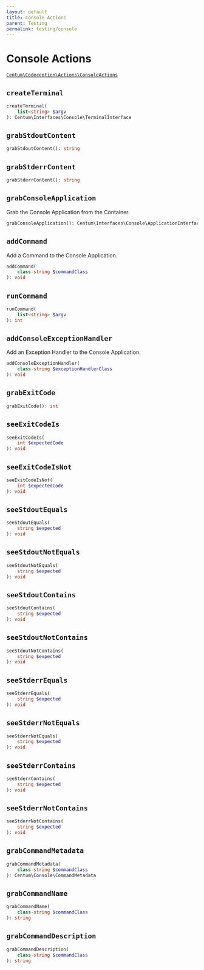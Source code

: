 ```yaml
---
layout: default
title: Console Actions
parent: Testing
permalink: testing/console
---
```




# Console Actions

[`Centum\Codeception\Actions\ConsoleActions`](https://github.com/SidRoberts/centum/blob/development/src/Codeception/Actions/ConsoleActions.php)



## `createTerminal`

```php
createTerminal(
    list<string> $argv
): Centum\Interfaces\Console\TerminalInterface
```



## `grabStdoutContent`

```php
grabStdoutContent(): string
```



## `grabStderrContent`

```php
grabStderrContent(): string
```



## `grabConsoleApplication`

Grab the Console Application from the Container.

```php
grabConsoleApplication(): Centum\Interfaces\Console\ApplicationInterface
```



## `addCommand`

Add a Command to the Console Application.

```php
addCommand(
    class-string $commandClass
): void
```



## `runCommand`

```php
runCommand(
    list<string> $argv
): int
```



## `addConsoleExceptionHandler`

Add an Exception Handler to the Console Application.

```php
addConsoleExceptionHandler(
    class-string $exceptionHandlerClass
): void
```



## `grabExitCode`

```php
grabExitCode(): int
```



## `seeExitCodeIs`

```php
seeExitCodeIs(
    int $expectedCode
): void
```



## `seeExitCodeIsNot`

```php
seeExitCodeIsNot(
    int $expectedCode
): void
```



## `seeStdoutEquals`

```php
seeStdoutEquals(
    string $expected
): void
```



## `seeStdoutNotEquals`

```php
seeStdoutNotEquals(
    string $expected
): void
```



## `seeStdoutContains`

```php
seeStdoutContains(
    string $expected
): void
```



## `seeStdoutNotContains`

```php
seeStdoutNotContains(
    string $expected
): void
```



## `seeStderrEquals`

```php
seeStderrEquals(
    string $expected
): void
```



## `seeStderrNotEquals`

```php
seeStderrNotEquals(
    string $expected
): void
```



## `seeStderrContains`

```php
seeStderrContains(
    string $expected
): void
```



## `seeStderrNotContains`

```php
seeStderrNotContains(
    string $expected
): void
```



## `grabCommandMetadata`

```php
grabCommandMetadata(
    class-string $commandClass
): Centum\Console\CommandMetadata
```



## `grabCommandName`

```php
grabCommandName(
    class-string $commandClass
): string
```



## `grabCommandDescription`

```php
grabCommandDescription(
    class-string $commandClass
): string
```
